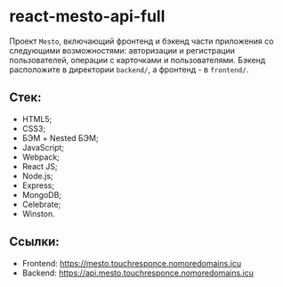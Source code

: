 # react-mesto-api-full
Проект `Mesto`, включающий фронтенд и бэкенд части приложения со следующими возможностями: авторизации и регистрации пользователей, операции с карточками и пользователями. Бэкенд расположите в директории `backend/`, а фронтенд - в `frontend/`. 

## Стек:
- HTML5;
- CSS3;
- БЭМ + Nested БЭМ;
- JavaScript;
- Webpack;
- React JS;
- Node.js;
- Express;
- MongoDB;
- Сelebrate;
- Winston.


## Ссылки:
- Frontend: https://mesto.touchresponce.nomoredomains.icu
- Backend: https://api.mesto.touchresponce.nomoredomains.icu
